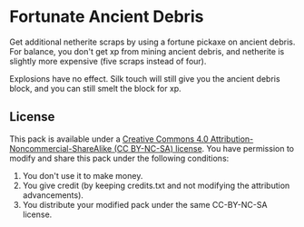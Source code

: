 # Fortunate Ancient Debris

Get additional netherite scraps by using a fortune pickaxe on ancient debris. For balance, you don't get xp from mining ancient debris, and netherite is slightly more expensive (five scraps instead of four).

Explosions have no effect. Silk touch will still give you the ancient debris block, and you can still smelt the block for xp.



## License

This pack is available under a [Creative Commons 4.0 Attribution-Noncommercial-ShareAlike (CC BY-NC-SA) license](https://creativecommons.org/licenses/by-nc-sa/4.0/). You have permission to modify and share this pack under the following conditions:

1. You don't use it to make money.
2. You give credit (by keeping credits.txt and not modifying the attribution advancements).
3. You distribute your modified pack under the same CC-BY-NC-SA license.


